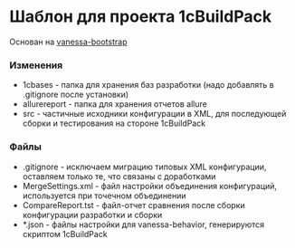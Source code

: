 # Шаблон для проекта 1cBuildPack #

Основан на [vanessa-bootstrap](https://github.com/silverbulleters/vanessa-bootstrap)

### Изменения ###

* 1cbases - папка для хранения баз разработки (надо добавлять в .gitignore после установки)
* allurereport - папка для хранения отчетов allure
* src - частичные исходники конфигурации в XML, для последующей сборки и тестирования на стороне 1cBuildPack

### Файлы ###

* .gitignore - исключаем миграцию типовых XML конфигурации, оставляем только те, что связаны с доработками
* MergeSettings.xml - файл настройки объединения конфигураций, используется при точечном объединении
* CompareReport.tst - файл-отчет сравнения после сборки конфигурации разработки и сборки
* \*.json - файлы настройки для vanessa-behavior, генерируются скриптом 1cBuildPack
